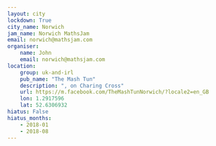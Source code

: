 ```yaml
---
layout: city                                           
lockdown: True
city_name: Norwich                                                               
jam_name: Norwich MathsJam
email: norwich@mathsjam.com
organiser:
    name: John
    email: norwich@mathsjam.com
location:
    group: uk-and-irl
    pub_name: "The Mash Tun"
    description: ", on Charing Cross"
    url: https://m.facebook.com/TheMashTunNorwich/?locale2=en_GB
    lon: 1.2917596
    lat: 52.6306932
hiatus: False
hiatus_months:
    - 2018-01
    - 2018-08
---
```

